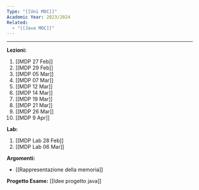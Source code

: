 ```yaml
---
Type: "[[Uni MOC]]"
Academic Year: 2023/2024
Related:
  - "[[Java MOC]]"
---
```

---
**Lezioni:**
1. [[MDP 27 Feb]]
2. [[MDP 29 Feb]]
3. [[MDP 05 Mar]]
4. [[MDP 07 Mar]]
5. [[MDP 12 Mar]]
6. [[MDP 14 Mar]]
7. [[MDP 19 Mar]]
8. [[MDP 21 Mar]]
9. [[MDP 26 Mar]]
10. [[MDP 9 Apr]]

**Lab:**
1. [[MDP Lab 28 Feb]]
2. [[MDP Lab 06 Mar]]

**Argomenti:**
- [[Rappresentazione della memoria]]

**Progetto Esame:**
[[Idee progetto java]]